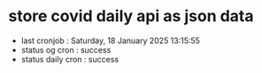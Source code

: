 # store covid daily api as json data

- last cronjob : Saturday, 18 January 2025 13:15:55
- status og cron : success
- status daily cron : success
      
      